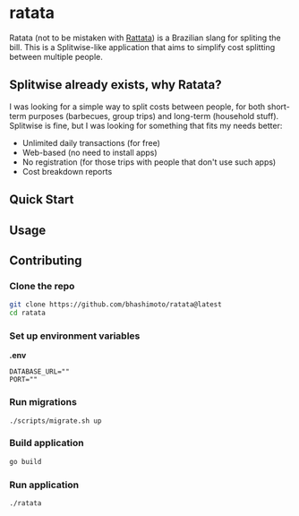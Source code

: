 # ratata
Ratata (not to be mistaken with [Rattata](https://www.pokemon.com/us/pokedex/rattata)) is a Brazilian slang for spliting the bill. This is a Splitwise-like application that aims to simplify cost splitting between multiple people.

## Splitwise already exists, why Ratata?
I was looking for a simple way to split costs between people, for both short-term purposes (barbecues, group trips) and long-term (household stuff). Splitwise is fine, but I was looking for something that fits my needs better:
* Unlimited daily transactions (for free)
* Web-based (no need to install apps)
* No registration (for those trips with people that don't use such apps)
* Cost breakdown reports

## Quick Start

## Usage

## Contributing
### Clone the repo
```bash
git clone https://github.com/bhashimoto/ratata@latest
cd ratata
```

### Set up environment variables
**.env**
```
DATABASE_URL=""
PORT=""
```

### Run migrations
```
./scripts/migrate.sh up
```

### Build application
```bash
go build
```

### Run application
```bash
./ratata
```


